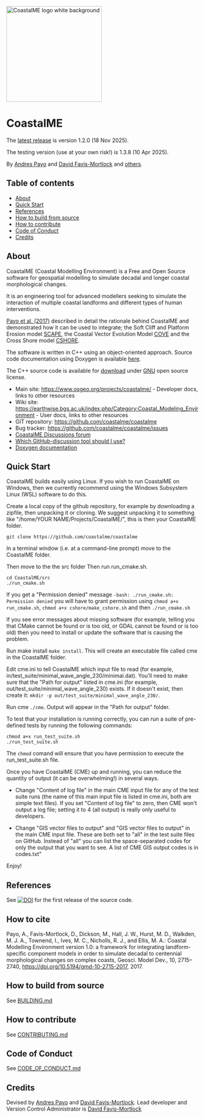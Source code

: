 <p align="left">
  <img src="https://www.osgeo.org/wp-content/uploads/preview_CoastalME_logo_white_740x412_acf_cropped.png" alt="CoastalME logo white background" width="250">
</p>

# CoastalME
The [latest release](https://github.com/coastalme/coastalme/releases) is version 1.2.0 (18 Nov 2025).

The testing version (use at your own risk!) is 1.3.8 (10 Apr 2025).

By <a href="https://www.bgs.ac.uk/people/payo-garcia-andres/">Andres Payo</a> and <a href="https://en.wikipedia.org/wiki/David_Favis-Mortlock">David Favis-Mortlock</a> and [others](COMMITERS.md).


## Table of contents

- [About](#about)
- [Quick Start](#quick-start)
- [References](#references)
- [How to build from source](#how-to-build-from-source)
- [How to contribute](#how-to-contribute)
- [Code of Conduct](#code-of-conduct)
- [Credits](#credits)

## About
CoastalME (Coastal Modelling Environment) is a Free and Open Source software for geospatial modelling to simulate decadal and longer coastal morphological changes.

It is an engineering tool for advanced modellers seeking to simulate the interaction of multiple coastal landforms and different types of human interventions.

[Payo et al. (2017)](https://doi.org/10.5194/gmd-10-2715-2017) described in detail the rationale behind CoastalME and demonstrated how it can be used to integrate; the Soft Cliff and Platform Erosion model [SCAPE](http://www.bioone.org/doi/abs/10.2112/JCOASTRES-D-10-00099.1), the Coastal Vector Evolution Model [COVE](http://onlinelibrary.wiley.com/doi/10.1002/2015JF003704/full) and the Cross Shore model [CSHORE](http://ascelibrary.org/doi/10.1061/(ASCE)WW.1943-5460.0000347).

The software is written in C++ using an object-oriented approach. Source code documentation using Doxygen is available [here](https://coastalme.github.io/coastalme/).

The C++ source code is available for [download](https://github.com/coastalme/coastalme) under [GNU](https://github.com/coastalme/CoastalME/tree/master?tab=GPL-3.0-1-ov-file) open source license.

* Main site: https://www.osgeo.org/projects/coastalme/ - Developer docs, links to other resources
* Wiki site: https://earthwise.bgs.ac.uk/index.php/Category:Coastal_Modeling_Environment - User docs, links to other resources
* GIT repository: https://github.com/coastalme/coastalme
* Bug tracker: https://github.com/coastalme/coastalme/issues
* [CoastalME Discussions forum](https://github.com/coastalme/coastalme/discussions/)
* [Which GitHub-discussion tool should I use?](https://docs.github.com/en/get-started/using-github/communicating-on-github#which-discussion-tool-should-i-use)
* [Doxygen documentation](https://coastalme.github.io/coastalme/)

## Quick Start

CoastalME builds easily using Linux. If you wish to run CoastalME on Windows, then we currently recommend using the Windows Subsystem Linux (WSL) software to do this.

Create a local copy of the github repository, for example by downloading a zipfile, then unpacking it or cloning. We suggest unpacking it to something like "/home/YOUR NAME/Projects/CoastalME/", this is then your CoastalME folder.

```
git clone https://github.com/coastalme/coastalme
```

In a terminal window (i.e. at a command-line prompt) move to the CoastalME folder. 

Then move to the the src folder Then run run_cmake.sh. 
```
cd CoastalME/src
./run_cmake.sh
```
If you get a "Permission denied" message `-bash: ./run_cmake.sh: Permission denied` you will have to grant permission using `chmod a+x run_cmake.sh`, `chmod a+x cshore/make_cshore.sh` and then `./run_cmake.sh`

If you see error messages about missing software (for example, telling you that CMake cannot be found or is too old, or GDAL cannot be found or is too old) then you need to install or update the software that is causing the problem.

Run make install `make install`. This will create an executable file called cme in the CoastalME folder.

Edit cme.ini to tell CoastalME which input file to read (for example, in/test_suite/minimal_wave_angle_230/minimal.dat). You'll need to make sure that the "Path for output" listed in cme.ini (for example, out/test_suite/minimal_wave_angle_230) exists. If it doesn't exist, then create it: `mkdir -p out/test_suite/minimal_wave_angle_230/`.

Run cme `./cme`. Output will appear in the "Path for output" folder.

To test that your installation is running correctly, you can run a suite of pre-defined tests by running the following commands:

	chmod a+x run_test_suite.sh
	./run_test_suite.sh

The `chmod` comand will ensure that you have permission to execute the run_test_suite.sh file.

Once you have CoastalME (CME) up and running, you can reduce the quantity of output (it can be overwhelming!) in several ways. 

* Change "Content of log file" in the main CME input file for any of the test suite runs (the name of this main input file is listed in cme.ini, both are simple text files). If you set "Content of log file" to zero, then CME won't output a log file; setting it to 4 (all output) is really only useful to developers.

* Change "GIS vector files to output" and "GIS vector files to output" in the main CME input file. These are both set to "all" in the test suite files on GitHub. Instead of "all" you can list the space-separated codes for only the output that you want to see. A list of CME GIS output codes is in codes.txt"

Enjoy!

## References
  
  See <a href="https://doi.org/10.5281/zenodo.1418810"><img src="https://zenodo.org/badge/DOI/10.5281/zenodo.1418810.svg" alt="DOI"></a> for the first release of the source code.

## How to cite

Payo, A., Favis-Mortlock, D., Dickson, M., Hall, J. W., Hurst, M. D., Walkden, M. J. A., Townend, I., Ives, M. C., Nicholls, R. J., and Ellis, M. A.: Coastal Modelling Environment version 1.0: a framework for integrating landform-specific component models in order to simulate decadal to centennial morphological changes on complex coasts, Geosci. Model Dev., 10, 2715–2740, https://doi.org/10.5194/gmd-10-2715-2017, 2017.
	


## How to build from source

See [BUILDING.md](BUILDING.md)


## How to contribute

See [CONTRIBUTING.md](CONTRIBUTING.md)

## Code of Conduct

See [CODE_OF_CONDUCT.md](CODE_OF_CONDUCT.md)

## Credits

Devised by [Andres Payo](https://github.com/coastalme) and [David Favis-Mortlock](https://github.com/davefavismortlock/). Lead developer and Version Control Administrator is [David Favis-Mortlock](https://github.com/davefavismortlock/) 
